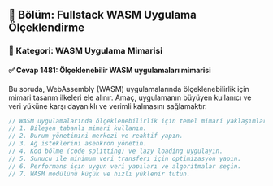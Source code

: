 ## 📘 Bölüm: Fullstack WASM Uygulama Ölçeklendirme
### 🔹 Kategori: WASM Uygulama Mimarisi
#### ✅ Cevap 1481: Ölçeklenebilir WASM uygulamaları mimarisi

Bu soruda, WebAssembly (WASM) uygulamalarında ölçeklenebilirlik için mimari tasarım ilkeleri ele alınır. Amaç, uygulamanın büyüyen kullanıcı ve veri yüküne karşı dayanıklı ve verimli kalmasını sağlamaktır. 

```rust
// WASM uygulamalarında ölçeklenebilirlik için temel mimari yaklaşımlar:
// 1. Bileşen tabanlı mimari kullanın.
// 2. Durum yönetimini merkezi ve reaktif yapın.
// 3. Ağ isteklerini asenkron yönetin.
// 4. Kod bölme (code splitting) ve lazy loading uygulayın.
// 5. Sunucu ile minimum veri transferi için optimizasyon yapın.
// 6. Performans için uygun veri yapıları ve algoritmalar seçin.
// 7. WASM modülünü küçük ve hızlı yüklenir tutun.
```
